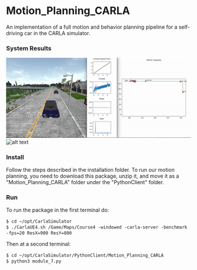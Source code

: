 # Motion_Planning_CARLA
An implementation of a full motion and behavior planning pipeline for a self-driving car in the CARLA simulator.

### System Results
![alt text](https://github.com/NekSfyris/Motion_Planning_CARLA/blob/main/results/1.gif)
![alt text](https://github.com/NekSfyris/Motion_Planning_CARLA/blob/main/results/2.gif)

### Install

Follow the steps described in the installation folder.
To run our motion planning, you need to download this package, unzip it, and move it as a "Motion_Planning_CARLA" folder under the "PythonClient" folder.

### Run

To run the package in the first terminal do: 
```
$ cd ~/opt/CarlaSimulator
$ ./CarlaUE4.sh /Game/Maps/Course4 -windowed -carla-server -benchmark -fps=20 ResX=900 ResY=800
```
Then at a second terminal: 
```
$ cd ~/opt/CarlaSimulator/PythonClient/Motion_Planning_CARLA
$ python3 module_7.py
```
